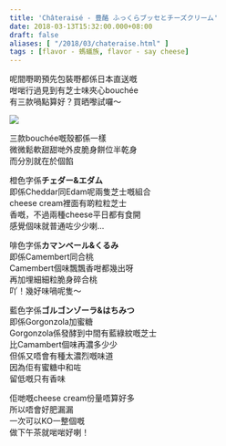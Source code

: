 ```yaml
---
title: 'Châteraisé - 豊酪 ふっくらブッセとチーズクリーム'
date: 2018-03-13T15:32:00.000+08:00
draft: false
aliases: [ "/2018/03/chateraise.html" ]
tags : [flavor - 螞蟻族, flavor - say cheese]
---
```


呢間嘢啲預先包裝嘢都係日本直送嘅  
咁啱行過見到有芝士味夾心bouchée  
有三款喎點算好？買晒嚟試囉～  

[![](https://c1.staticflickr.com/5/4787/39979412984_2b674655d6_z.jpg)](https://c1.staticflickr.com/5/4787/39979412984_2b674655d6_z.jpg)

三款bouchée嘅殼都係一樣  
微微鬆軟甜甜哋外皮脆身餅位半乾身  
而分別就在於個餡  
  
橙色字係**チェダー&エダム**  
即係Cheddar同Edam呢兩隻芝士嘅組合  
cheese cream裡面有啲粒粒芝士  
香嘅，不過兩種cheese平日都有食開  
感覺個味就普通咗少少喇...  
  
啡色字係**カマンベール&くるみ**  
即係Camembert同合桃  
Camembert個味飄飄香咁都幾出呀  
再加埋細細粒脆身碎合桃  
吖！幾好味喎呢隻～  
  
藍色字係**ゴルゴンゾーラ&はちみつ**  
即係Gorgonzola加蜜糖  
Gorgonzola係發酵到中間有藍綠紋嘅芝士  
比Camambert個味再濃多少少  
但係又唔會有種太濃烈嘅味道  
因為佢有蜜糖中和咗  
留低嘅只有香味  
  
佢哋嘅cheese cream份量唔算好多  
所以唔會好肥漏漏  
一次可以KO一整個嘅  
做下午茶就啱啱好喇！
